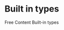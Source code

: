 # Built in types

<ResourceGroupTitle>Free Content</ResourceGroupTitle>
<BadgeLink colorScheme='blue' badgeText='Official Docs' href='https://dart.dev/guides/language/language-tour#built-in-types'>Built-in types</BadgeLink>
